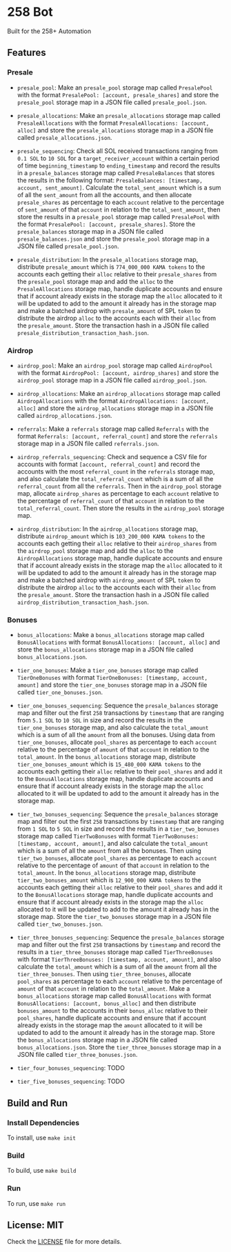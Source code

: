 # 258 Bot

Built for the 258+ Automation

## Features

### Presale

- `presale_pool`: Make an `presale_pool` storage map called `PresalePool` with the format `PresalePool: [account, presale_shares]` and store the `presale_pool` storage map in a JSON file called `presale_pool.json`. 

- `presale_allocations`: Make an `presale_allocations` storage map called `PresaleAllocations` with the format `PresaleAllocations: [account, alloc]` and store the `presale_allocations` storage map in a JSON file called `presale_allocations.json`.

- `presale_sequencing`: Check all SOL received transactions ranging from `0.1 SOL` to `10 SOL` for a `target_receiver_account` within a certain period of time `beginning_timestamp` to `ending_timestamp` and record the results in a `presale_balances` storage map called `PresaleBalances` that stores the results in the following format: `PresaleBalances: [timestamp, account, sent_amount]`. Calculate the `total_sent_amount` which is a sum of all the `sent_amount` from all the accounts, and then allocate `presale_shares` as percentage to each `account` relative to the percentage of `sent_amount` of that `account` in relation to the `total_sent_amount`, then store the results in a `presale_pool` storage map called `PresalePool` with the format `PresalePool: [account, presale_shares]`. Store the `presale_balances` storage map in a JSON file called `presale_balances.json` and store the `presale_pool` storage map in a JSON file called `presale_pool.json`.

- `presale_distribution`: In the `presale_allocations` storage map, distribute `presale_amount` which is `774_000_000 KAMA tokens` to the accounts each getting their `alloc` relative to their `presale_shares` from the `presale_pool` storage map and add the `alloc` to the `PresaleAllocations` storage map, handle duplicate accounts and ensure that if account already exists in the storage map the `alloc` allocated to it will be updated to add to the amount it already has in the storage map and make a batched airdrop with `presale_amount` of SPL `token` to distribute the airdrop `alloc` to the accounts each with their `alloc` from the `presale_amount`. Store the transaction hash in a JSON file called `presale_distribution_transaction_hash.json`.

### Airdrop

- `airdrop_pool`: Make an `airdrop_pool` storage map called `AirdropPool` with the format `AirdropPool: [account, airdrop_shares]` and store the `airdrop_pool` storage map in a JSON file called `airdrop_pool.json`. 

- `airdrop_allocations`: Make an `airdrop_allocations` storage map called `AirdropAllocations` with the format `AirdropAllocations: [account, alloc]` and store the `airdrop_allocations` storage map in a JSON file called `airdrop_allocations.json`.

- `referrals`: Make a `referrals` storage map called `Referrals` with the format `Referrals: [account, referral_count]` and store the `referrals` storage map in a JSON file called `referrals.json`.

- `airdrop_referrals_sequencing`: Check and sequence a CSV file for accounts with format `[account, referral_count]` and record the accounts with the most `referral_count` in the `referrals` storage map, and also calculate the `total_referral_count` which is a sum of all the `referral_count` from all the `referrals`. Then in the `airdrop_pool` storage map, allocate `airdrop_shares` as percentage to each `account` relative to the percentage of `referral_count` of that `account` in relation to the `total_referral_count`. Then store the results in the `airdrop_pool` storage map. 

- `airdrop_distribution`: In the `airdrop_allocations` storage map, distribute `airdrop_amount` which is `103_200_000 KAMA tokens` to the accounts each getting their `alloc` relative to their `airdrop_shares` from the `airdrop_pool` storage map and add the `alloc` to the `AirdropAllocations` storage map, handle duplicate accounts and ensure that if account already exists in the storage map the `alloc` allocated to it will be updated to add to the amount it already has in the storage map and make a batched airdrop with `airdrop_amount` of SPL `token` to distribute the airdrop `alloc` to the accounts each with their `alloc` from the `presale_amount`. Store the transaction hash in a JSON file called `airdrop_distribution_transaction_hash.json`.

### Bonuses

- `bonus_allocations`: Make a `bonus_allocations` storage map called `BonusAllocations` with format `BonusAllocations: [account, alloc]` and store the `bonus_allocations` storage map in a JSON file called `bonus_allocations.json`.

- `tier_one_bonuses`: Make a `tier_one_bonuses` storage map called `TierOneBonuses` with format `TierOneBonuses: [timestamp, account, amount]` and store the `tier_one_bonuses` storage map in a JSON file called `tier_one_bonuses.json`.

- `tier_one_bonuses_sequencing`: Sequence the `presale_balances` storage map and filter out the first `258` transactions by `timestamp` that are ranging from `5.1 SOL` to `10 SOL` in size and record the results in the `tier_one_bonuses` storage map, and also calculate the `total_amount` which is a sum of all the `amount` from all the bonuses. Using data from `tier_one_bonuses`, allocate `pool_shares` as percentage to each `account` relative to the percentage of `amount` of that `account` in relation to the `total_amount`. In the `bonus_allocations` storage map, distribute `tier_one_bonuses_amount` which is `15_480_000 KAMA tokens` to the accounts each getting their `alloc` relative to their `pool_shares` and add it to the `BonusAllocations` storage map, handle duplicate accounts and ensure that if account already exists in the storage map the `alloc` allocated to it will be updated to add to the amount it already has in the storage map.

- `tier_two_bonuses_sequencing`: Sequence the `presale_balances` storage map and filter out the first `258` transactions by `timestamp` that are ranging from `1 SOL` to `5 SOL` in size and record the results in a `tier_two_bonuses` storage map called `TierTwoBonuses` with format `TierTwoBonuses: [timestamp, account, amount]`, and also calculate the `total_amount` which is a sum of all the `amount` from all the bonuses. Then using `tier_two_bonuses`, allocate `pool_shares` as percentage to each `account` relative to the percentage of `amount` of that `account` in relation to the `total_amount`. In the `bonus_allocations` storage map, distribute `tier_two_bonuses_amount` which is `12_900_000 KAMA tokens` to the accounts each getting their `alloc` relative to their `pool_shares` and add it to the `BonusAllocations` storage map, handle duplicate accounts and ensure that if account already exists in the storage map the `alloc` allocated to it will be updated to add to the amount it already has in the storage map. Store the `tier_two_bonuses` storage map in a JSON file called `tier_two_bonuses.json`.

- `tier_three_bonuses_sequencing`: Sequence the `presale_balances` storage map and filter out the first `258` transactions by `timestamp` and record the results in a `tier_three_bonuses` storage map called `TierThreeBonuses` with format `TierThreeBonuses: [timestamp, account, amount]`, and also calculate the `total_amount` which is a sum of all the `amount` from all the `tier_three_bonuses`. Then using `tier_three_bonuses`, allocate `pool_shares` as percentage to each `account` relative to the percentage of `amount` of that `account` in relation to the `total_amount`. Make a `bonus_allocations` storage map called `BonusAllocations` with format `BonusAllocations: [account, bonus_alloc]` and then distribute `bonuses_amount` to the accounts in their `bonus_alloc` relative to their `pool_shares`, handle duplicate accounts and ensure that if account already exists in the storage map the `amount` allocated to it will be updated to add to the amount it already has in the storage map. Store the `bonus_allocations` storage map in a JSON file called `bonus_allocations.json`. Store the `tier_three_bonuses` storage map in a JSON file called `tier_three_bonuses.json`.

- `tier_four_bonuses_sequencing`: TODO

- `tier_five_bonuses_sequencing`: TODO

## Build and Run

### Install Dependencies

To install, use `make init`

### Build

To build, use `make build`

### Run

To run, use `make run`

## License: MIT

Check the [LICENSE](LICENSE) file for more details.
